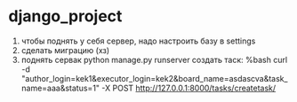 # django_project
1) чтобы поднять у себя сервер, надо настроить базу в settings
2) сделать миграцию (хз)
3) поднять сервак python manage.py runserver
создать таск: 
%bash
curl -d "author_login=kek1&executor_login=kek2&board_name=asdascva&task_name=aaa&status=1" -X POST http://127.0.0.1:8000/tasks/createtask/
